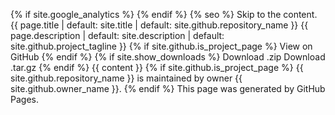 {% if site.google_analytics %} {% endif %} {% seo %} Skip to the content.
{{ page.title | default: site.title | default: site.github.repository_name }}
{{ page.description | default: site.description | default: site.github.project_tagline }}
{% if site.github.is_project_page %} View on GitHub {% endif %} {% if site.show_downloads %} Download .zip Download .tar.gz {% endif %}
{{ content }}
{% if site.github.is_project_page %} {{ site.github.repository_name }} is maintained by owner {{ site.github.owner_name }}. {% endif %} This page was generated by GitHub Pages.